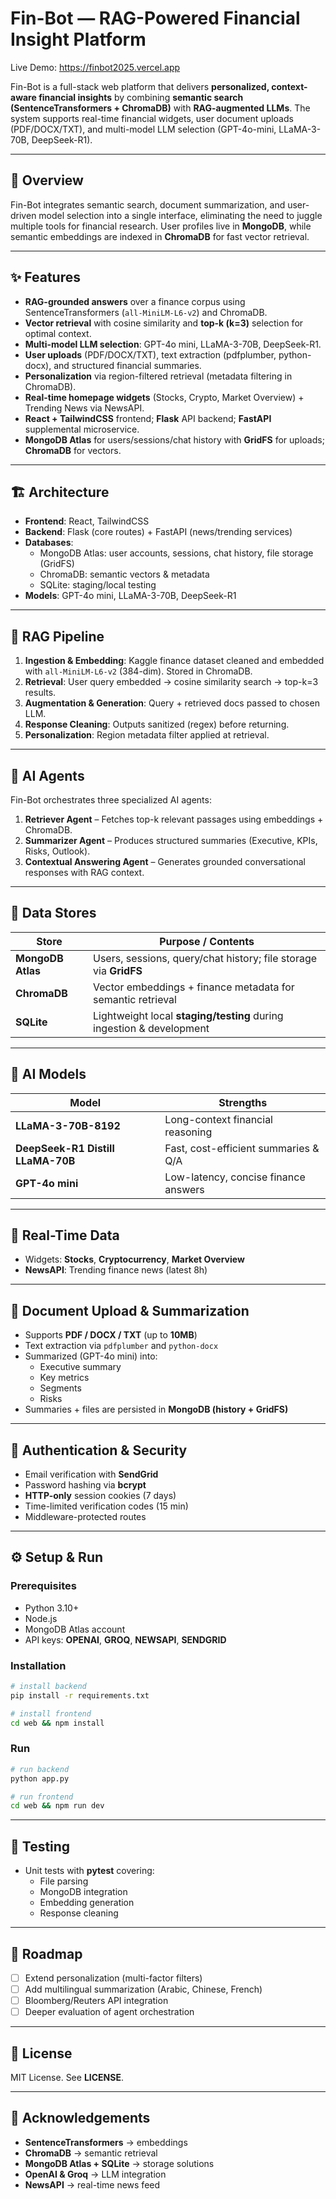 # Fin-Bot — RAG-Powered Financial Insight Platform

Live Demo: https://finbot2025.vercel.app

Fin-Bot is a full-stack web platform that delivers **personalized, context-aware financial insights** by combining **semantic search (SentenceTransformers + ChromaDB)** with **RAG-augmented LLMs**. The system supports real-time financial widgets, user document uploads (PDF/DOCX/TXT), and multi-model LLM selection (GPT-4o-mini, LLaMA-3-70B, DeepSeek-R1).

---

## 📖 Overview

Fin-Bot integrates semantic search, document summarization, and user-driven model selection into a single interface, eliminating the need to juggle multiple tools for financial research. User profiles live in **MongoDB**, while semantic embeddings are indexed in **ChromaDB** for fast vector retrieval.

---

## ✨ Features

- **RAG-grounded answers** over a finance corpus using SentenceTransformers (`all-MiniLM-L6-v2`) and ChromaDB.
- **Vector retrieval** with cosine similarity and **top-k (k=3)** selection for optimal context.
- **Multi-model LLM selection**: GPT-4o mini, LLaMA-3-70B, DeepSeek-R1.
- **User uploads** (PDF/DOCX/TXT), text extraction (pdfplumber, python-docx), and structured financial summaries.
- **Personalization** via region-filtered retrieval (metadata filtering in ChromaDB).
- **Real-time homepage widgets** (Stocks, Crypto, Market Overview) + Trending News via NewsAPI.
- **React + TailwindCSS** frontend; **Flask** API backend; **FastAPI** supplemental microservice.
- **MongoDB Atlas** for users/sessions/chat history with **GridFS** for uploads; **ChromaDB** for vectors.

---

## 🏗️ Architecture

- **Frontend**: React, TailwindCSS  
- **Backend**: Flask (core routes) + FastAPI (news/trending services)  
- **Databases**:  
  - MongoDB Atlas: user accounts, sessions, chat history, file storage (GridFS)  
  - ChromaDB: semantic vectors & metadata  
  - SQLite: staging/local testing  
- **Models**: GPT-4o mini, LLaMA-3-70B, DeepSeek-R1

---

## 🔎 RAG Pipeline

1. **Ingestion & Embedding**: Kaggle finance dataset cleaned and embedded with `all-MiniLM-L6-v2` (384-dim). Stored in ChromaDB.
2. **Retrieval**: User query embedded → cosine similarity search → top-k=3 results.
3. **Augmentation & Generation**: Query + retrieved docs passed to chosen LLM.
4. **Response Cleaning**: Outputs sanitized (regex) before returning.
5. **Personalization**: Region metadata filter applied at retrieval.

---

## 🤖 AI Agents

Fin-Bot orchestrates three specialized AI agents:

1. **Retriever Agent** – Fetches top-k relevant passages using embeddings + ChromaDB.  
2. **Summarizer Agent** – Produces structured summaries (Executive, KPIs, Risks, Outlook).  
3. **Contextual Answering Agent** – Generates grounded conversational responses with RAG context.  

---
## 📂 Data Stores

| Store | Purpose / Contents |
|------|---------------------|
| **MongoDB Atlas** | Users, sessions, query/chat history; file storage via **GridFS** |
| **ChromaDB** | Vector embeddings + finance metadata for semantic retrieval |
| **SQLite** | Lightweight local **staging/testing** during ingestion & development |

---

## 🧠 AI Models

| Model | Strengths |
|------|-----------|
| **LLaMA-3-70B-8192** | Long-context financial reasoning |
| **DeepSeek-R1 Distill LLaMA-70B** | Fast, cost-efficient summaries & Q/A |
| **GPT-4o mini** | Low-latency, concise finance answers |

---

## 📡 Real-Time Data

- Widgets: **Stocks**, **Cryptocurrency**, **Market Overview**
- **NewsAPI**: Trending finance news (latest 8h)

---

## 📑 Document Upload & Summarization

- Supports **PDF / DOCX / TXT** (up to **10MB**)
- Text extraction via `pdfplumber` and `python-docx`
- Summarized (GPT-4o mini) into:
  - Executive summary
  - Key metrics
  - Segments
  - Risks
- Summaries + files are persisted in **MongoDB (history + GridFS)**

---

## 🔐 Authentication & Security

- Email verification with **SendGrid**
- Password hashing via **bcrypt**
- **HTTP-only** session cookies (7 days)
- Time-limited verification codes (15 min)
- Middleware-protected routes

---

## ⚙️ Setup & Run

### Prerequisites
- Python 3.10+
- Node.js
- MongoDB Atlas account
- API keys: **OPENAI**, **GROQ**, **NEWSAPI**, **SENDGRID**

### Installation
```bash
# install backend
pip install -r requirements.txt

# install frontend
cd web && npm install
```

### Run
```bash
# run backend
python app.py

# run frontend
cd web && npm run dev
```

---

## 🧪 Testing

- Unit tests with **pytest** covering:
  - File parsing
  - MongoDB integration
  - Embedding generation
  - Response cleaning

---

## 📌 Roadmap

- [ ] Extend personalization (multi-factor filters)
- [ ] Add multilingual summarization (Arabic, Chinese, French)
- [ ] Bloomberg/Reuters API integration
- [ ] Deeper evaluation of agent orchestration

---

## 📜 License

MIT License. See **LICENSE**.

---

## 🙌 Acknowledgements

- **SentenceTransformers** → embeddings
- **ChromaDB** → semantic retrieval
- **MongoDB Atlas + SQLite** → storage solutions
- **OpenAI & Groq** → LLM integration
- **NewsAPI** → real-time news feed
